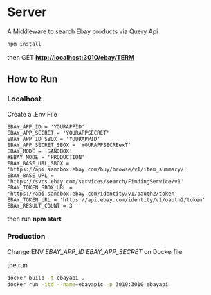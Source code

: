 # Server

A Middleware to search Ebay products via Query Api

```sh
npm install
```

then GET **<http://localhost:3010/ebay/TERM>**

## How to Run

### Localhost

Create a .Env File

```docker
EBAY_APP_ID = 'YOURAPPID'
EBAY_APP_SECRET = 'YOURAPPSECRET'
EBAY_APP_ID_SBOX = 'YOURAPPID'
EBAY_APP_SECRET_SBOX = 'YOURAPPSECREexT'
EBAY_MODE = 'SANDBOX'
#EBAY_MODE = 'PRODUCTION'
EBAY_BASE_URL_SBOX = 'https://api.sandbox.ebay.com/buy/browse/v1/item_summary/'
EBAY_BASE_URL = 'https://svcs.ebay.com/services/search/FindingService/v1'
EBAY_TOKEN_SBOX_URL = 'https://api.sandbox.ebay.com/identity/v1/oauth2/token'
EBAY_TOKEN_URL = 'https://api.ebay.com/identity/v1/oauth2/token'
EBAY_RESULT_COUNT = 3
```

then run **npm start**

### Production

Change ENV *EBAY_APP_ID EBAY_APP_SECRET* on Dockerfile

the run

```sh
docker build -t ebayapi .
docker run -itd --name=ebayapic -p 3010:3010 ebayapi
```
